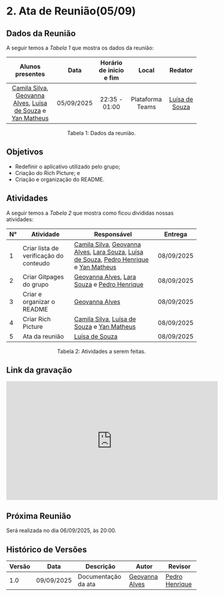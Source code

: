 # 2. Ata de Reunião(05/09)

## Dados da Reunião

A seguir temos a <i>Tabela 1</i> que mostra os dados da reunião:

|                                                                                             Alunos presentes                                                                                              |    Data    | Horário de inicio e fim |      Local       |                    Redator                     |
| :-------------------------------------------------------------------------------------------------------------------------------------------------------------------------------------------------------: | :--------: | :---------------------: | :--------------: | :--------------------------------------------: |
| [Camila Silva](https://github.com/CamilaSilvaC), [Geovanna Alves](https://github.com/GeovannaUmbelino), [Luísa de Souza](https://github.com/luisa12ll) e [Yan Matheus](https://github.com/Yanmatheus0812) | 05/09/2025 |      22:35 - 01:00      | Plataforma Teams | [Luísa de Souza](https://github.com/luisa12ll) |

<figcaption align="center">Tabela 1: Dados da reunião.</figcaption>

## Objetivos

- Redefinir o aplicativo utilizado pelo grupo;
- Criação do Rich Picture; e
- Criação e organização do README.

## Atividades

A seguir temos a <i>Tabela 2</i> que mostra como ficou divididas nossas atividades:

| N°  | Atividade                              | Responsável                                                                                                                                                                                                                                                                                               | Entrega    |
| --- | -------------------------------------- | --------------------------------------------------------------------------------------------------------------------------------------------------------------------------------------------------------------------------------------------------------------------------------------------------------- | ---------- |
| 1   | Criar lista de verificação do conteudo | [Camila Silva](https://github.com/CamilaSilvaC), [Geovanna Alves](https://github.com/GeovannaUmbelino), [Lara Souza](https://github.com/mel14-hub), [Luísa de Souza](https://github.com/luisa12ll), [Pedro Henrique](https://github.com/pedrohpsantos) e [Yan Matheus](https://github.com/Yanmatheus0812) | 08/09/2025 |
| 2   | Criar Gitpages do grupo                | [Geovanna Alves](https://github.com/GeovannaUmbelino), [Lara Souza](https://github.com/mel14-hub) e [Pedro Henrique](https://github.com/pedrohpsantos)                                                                                                                                                    | 08/09/2025 |
| 3   | Criar e organizar o README             | [Geovanna Alves](https://github.com/GeovannaUmbelino)                                                                                                                                                                                                                                                     | 08/09/2025 |
| 4   | Criar Rich Picture                     | [Camila Silva](https://github.com/CamilaSilvaC), [Luísa de Souza](https://github.com/luisa12ll) e [Yan Matheus](https://github.com/Yanmatheus0812)                                                                                                                                                        | 08/09/2025 |
| 5   | Ata da reunião                         | [Luísa de Souza](https://github.com/luisa12ll)                                                                                                                                                                                                                                                            | 08/09/2025 |

<figcaption align="center">Tabela 2: Atividades a serem feitas.</figcaption>

## Link da gravação

<iframe width="560" height="315" src="https://www.youtube.com/embed/cz-eFMl_OmA?si=-ZQR8XU-0oGgfG4N" title="YouTube video player" frameborder="0" allow="accelerometer; autoplay; clipboard-write; encrypted-media; gyroscope; picture-in-picture; web-share" referrerpolicy="strict-origin-when-cross-origin" allowfullscreen></iframe>

## Próxima Reunião

Será realizada no dia 06/09/2025, às 20:00.

## Histórico de Versões

| Versão | Data       | Descrição           | Autor                                                 | Revisor                                            |
| ------ | ---------- | ------------------- | ----------------------------------------------------- | -------------------------------------------------- |
| 1.0    | 09/09/2025 | Documentação da ata | [Geovanna Alves](https://github.com/GeovannaUmbelino) | [Pedro Henrique](https://github.com/pedrohpsantos) |
